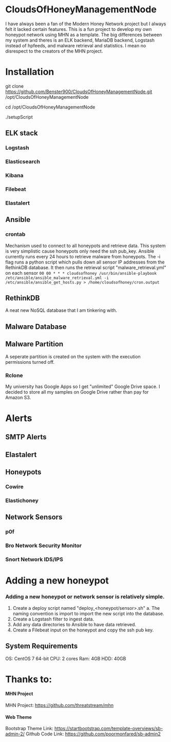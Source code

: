 # CloudsOfHoneyManagementNode
I have always been a fan of the Modern Honey Network project but I always felt it lacked certain features. This is a fun project to develop my own honeypot network using MHN as a template. The big differences between my system and theres is an ELK backend, MariaDB backend, Logstash instead of hpfeeds, and malware retrieval and statistics. I mean no disrespect to the creators of the MHN project.

# Installation
git clone https://github.com/Benster900/CloudsOfHoneyManagementNode.git /opt/CloudsOfHoneyManagementNode

cd /opt/CloudsOfHoneyManagementNode

./setupScript

## ELK stack
### Logstash


### Elasticsearch


### Kibana

### Filebeat


### Elastalert


## Ansible
### crontab
Mechanism used to connect to all honeypots and retrieve data. This system is very simplistic cause honeypots only need the ssh pub_key.
Ansible currently runs every 24 hours to retrieve malware from honeypots. The -i flag runs a python script which pulls down all sensor IP addresses from the RethinkDB database. It then runs the retrieval script "malware_retrieval.yml" on each sensor
`00 00 * * * cloudsofhoney /usr/bin/ansible-playbook /etc/ansible/ansible_malware_retrieval.yml -i /etc/ansible/ansible_get_hosts.py > /home/cloudsofhoney/cron.output`


## RethinkDB
A neat new NoSQL database that I am tinkering with.

## Malware Database


## Malware Partition
A seperate partition is created on the system with the execution permissions turned off.

### Rclone
My university has Google Apps so I get "unlimited" Google Drive space. I decided to store all my samples on Google Drive rather than pay for Amazon S3.


# Alerts
## SMTP Alerts


## Elastalert



## Honeypots
### Cowire
### Elastichoney

## Network Sensors
### p0f


### Bro Network Security Monitor


### Snort Network IDS/IPS



# Adding a new honeypot
### Adding a new honeypot or network sensor is relatively simple.
1. Create a deploy script named "deploy_<honeypot/sensor>.sh"
   a. The naming convention is import to import the new script into the database.
2. Create a Logstash filter to ingest data.
3. Add any data directories to Ansible to have data retrieved.
4. Create a Filebeat input on the honeypot and copy the ssh pub key.

## System Requirements
OS: CentOS 7 64-bit
CPU: 2 cores
Ram: 4GB
HDD: 40GB

# Thanks to:
#### MHN Project
MHN Project: https://github.com/threatstream/mhn

#### Web Theme
Bootstrap Theme Link: https://startbootstrap.com/template-overviews/sb-admin-2/
Github Code Link: https://github.com/poormonfared/sb-admin2
